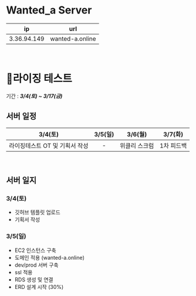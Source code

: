 # Wanted_a Server
| ip | url |
| :--: | :--:  |
|3.36.94.149 | wanted-a.online |


<br>

# 🌄라이징 테스트
기간 : ***3/4(토) ~ 3/17(금)***
## 서버 일정
| 3/4(토) | 3/5(일) | 3/6(월) | 3/7(화) |
|:--:|:--:|:--:|:--:|
| 라이징테스트 OT 및 기획서 작성 | - | 위클리 스크럼 | 1차 피드백 |

<br>

## 서버 일지
### 3/4(토)
 - 깃허브 템플릿 업로드
 - 기획서 작성
### 3/5(일)
 - EC2 인스턴스 구축
 - 도메인 적용 (wanted-a.online)
 - dev/prod 서버 구축
 - ssl 적용
 - RDS 생성 및 연결
 - ERD 설계 시작 (30%)
